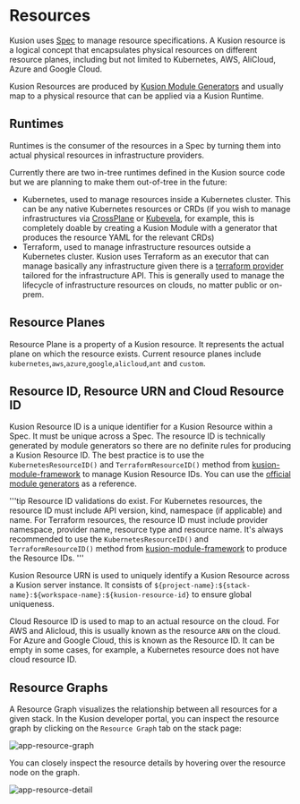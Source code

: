 # Resources

Kusion uses [Spec](./6-specs.md) to manage resource specifications. A Kusion resource is a logical concept that encapsulates physical resources on different resource planes, including but not limited to Kubernetes, AWS, AliCloud, Azure and Google Cloud.

Kusion Resources are produced by [Kusion Module Generators](./3-module/1-overview.md) and usually map to a physical resource that can be applied via a Kusion Runtime.

## Runtimes

Runtimes is the consumer of the resources in a Spec by turning them into actual physical resources in infrastructure providers.

Currently there are two in-tree runtimes defined in the Kusion source code but we are planning to make them out-of-tree in the future:

- Kubernetes, used to manage resources inside a Kubernetes cluster. This can be any native Kubernetes resources or CRDs (if you wish to manage infrastructures via [CrossPlane](https://www.crossplane.io/) or [Kubevela](https://kubevela.io/), for example, this is completely doable by creating a Kusion Module with a generator that produces the resource YAML for the relevant CRDs)
- Terraform, used to manage infrastructure resources outside a Kubernetes cluster. Kusion uses Terraform as an executor that can manage basically any infrastructure given there is a [terraform provider](https://developer.hashicorp.com/terraform/language/providers) tailored for the infrastructure API. This is generally used to manage the lifecycle of infrastructure resources on clouds, no matter public or on-prem.

## Resource Planes

Resource Plane is a property of a Kusion resource. It represents the actual plane on which the resource exists. Current resource planes include `kubernetes`,`aws`,`azure`,`google`,`alicloud`,`ant` and `custom`.

## Resource ID, Resource URN and Cloud Resource ID

Kusion Resource ID is a unique identifier for a Kusion Resource within a Spec. It must be unique across a Spec. The resource ID is technically generated by module generators so there are no definite rules for producing a Kusion Resource ID. The best practice is to use the `KubernetesResourceID()` and `TerraformResourceID()` method from [kusion-module-framework](https://github.com/KusionStack/kusion-module-framework) to manage Kusion Resource IDs. You can use the [official module generators](https://github.com/KusionStack/catalog/blob/main/modules/mysql/src/alicloud_rds.go#L164) as a reference.

'''tip
Resource ID validations do exist. 
For Kubernetes resources, the resource ID must include API version, kind, namespace (if applicable) and name.
For Terraform resources, the resource ID must include provider namespace, provider name, resource type and resource name.
It's always recommended to use the `KubernetesResourceID()` and `TerraformResourceID()` method from [kusion-module-framework](https://github.com/KusionStack/kusion-module-framework) to produce the Resource IDs.
'''

Kusion Resource URN is used to uniquely identify a Kusion Resource across a Kusion server instance. It consists of `${project-name}:${stack-name}:${workspace-name}:${kusion-resource-id}` to ensure global uniqueness.

Cloud Resource ID is used to map to an actual resource on the cloud. For AWS and Alicloud, this is usually known as the resource `ARN` on the cloud. For Azure and Google Cloud, this is known as the Resource ID. It can be empty in some cases, for example, a Kubernetes resource does not have cloud resource ID.

## Resource Graphs

A Resource Graph visualizes the relationship between all resources for a given stack. In the Kusion developer portal, you can inspect the resource graph by clicking on the `Resource Graph` tab on the stack page:

![app-resource-graph](/img/docs/concept/app-resource-graph.png)

You can closely inspect the resource details by hovering over the resource node on the graph.

![app-resource-detail](/img/docs/concept/app-resource-graph-detail.png)